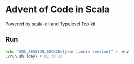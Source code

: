 # Advent of Code in Scala

Powered by [scala-cli](https://scala-cli.virtuslab.org/) and [Typelevel Toolkit](https://typelevel.org/toolkit/)

## Run

```sh
echo "AOC_SESSION_COOKIE={your cookie session}" > .env
./run.sh {day} # 01 to 31
```
